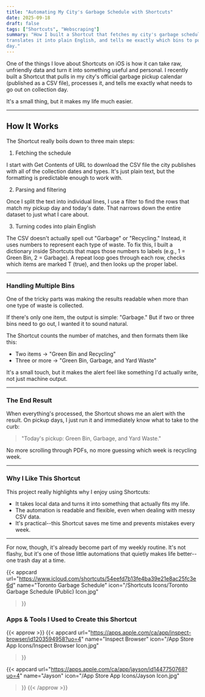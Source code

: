```yaml
---
title: "Automating My City's Garbage Schedule with Shortcuts"
date: 2025-09-18
draft: false
tags: ["Shortcuts", "Webscraping"]
summary: "How I built a Shortcut that fetches my city's garbage schedule from a CSV, 
translates it into plain English, and tells me exactly which bins to put out each collection 
day."
---
```



One of the things I love about Shortcuts on iOS is how it can take raw, unfriendly data and 
turn it into something useful and personal. I recently built a Shortcut that pulls in my city's 
official garbage pickup calendar (published as a CSV file), processes it, and tells me exactly 
what needs to go out on collection day.

It's a small thing, but it makes my life much easier.

___

## How It Works

The Shortcut really boils down to three main steps:

1. Fetching the schedule

I start with Get Contents of URL to download the CSV file the city publishes with all of the 
collection dates and types. It's just plain text, but the formatting is predictable enough 
to work with.

2. Parsing and filtering

Once I split the text into individual lines, I use a filter to find the rows that match my 
pickup day and today's date. That narrows down the entire dataset to just what I care about.

3. Turning codes into plain English

The CSV doesn't actually spell out "Garbage" or "Recycling." Instead, it uses numbers to 
represent each type of waste. To fix this, I built a dictionary inside Shortcuts that maps 
those numbers to labels (e.g., 1 = Green Bin, 2 = Garbage). A repeat loop goes through each 
row, checks which items are marked T (true), and then looks up the proper label.

___

### Handling Multiple Bins

One of the tricky parts was making the results readable when more than one type of waste is 
collected.

If there's only one item, the output is simple: "Garbage." But if two or three bins need to 
go out, I wanted it to sound natural.

  

The Shortcut counts the number of matches, and then formats them like this:

- Two items → "Green Bin and Recycling"
- Three or more → "Green Bin, Garbage, and Yard Waste"

It's a small touch, but it makes the alert feel like something I'd actually write, not just 
machine output.

___

### The End Result

When everything's processed, the Shortcut shows me an alert with the result. On pickup days, 
I just run it and immediately know what to take to the curb:

> "Today's pickup: Green Bin, Garbage, and Yard Waste."

No more scrolling through PDFs, no more guessing which week is recycling week.

___

### Why I Like This Shortcut

This project really highlights why I enjoy using Shortcuts:

- It takes local data and turns it into something that actually fits my life.
- The automation is readable and flexible, even when dealing with messy CSV data.
- It's practical--this Shortcut saves me time and prevents mistakes every week.

___

For now, though, it's already become part of my weekly routine. It's not flashy, but it's one 
of those little automations that quietly makes life better--one trash day at a time.

{{< appcard 
    url="https://www.icloud.com/shortcuts/54eefd7b13fe4ba39e21e8ac25fc3e6d" 
    name="Toronto Garbage Schedule" 
    icon="/Shortcuts Icons/Toronto Garbage Schedule (Public) Icon.jpg" 
>}}


### Apps & Tools I Used to Create this Shortcut

{{< approw >}}
  {{< appcard 
    url="https://apps.apple.com/ca/app/inspect-browser/id1203594958?uo=4" 
    name="Inspect Browser" 
    icon="/App Store App Icons/Inspect Browser Icon.jpg" 
>}}

  {{< appcard 
    url="https://apps.apple.com/ca/app/jayson/id1447750768?uo=4" 
    name="Jayson" 
    icon="/App Store App Icons/Jayson Icon.jpg" 
>}}
{{< /approw >}}
